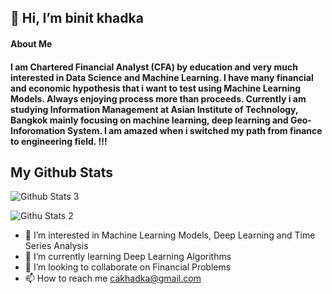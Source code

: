## 👋 Hi, I’m binit khadka

#### About Me 
#### I am Chartered Financial Analyst (CFA) by education and very much interested in Data Science and Machine Learning. I have many financial and economic hypothesis that i want to test using Machine Learning Models. Always enjoying process more than proceeds. Currently i am studying Information Management at Asian Institute of Technology, Bangkok mainly focusing on machine learning, deep learning and Geo-Inforomation System. I am amazed when i switched my path from finance to engineering field. !!!


## My Github Stats

![Github Stats 3](https://github-readme-stats.vercel.app/api?username=binit-13)

![Githu Stats 2](https://github-readme-stats.vercel.app/api/top-langs/?username=binit-13)




- 👀 I’m interested in Machine Learning Models, Deep Learning and Time Series Analysis
- 🌱 I’m currently learning Deep Learning Algorithms 
- 💞️ I’m looking to collaborate on Financial Problems
- 📫 How to reach me cakhadka@gmail.com

<!---
binit-13/binit-13 is a ✨ special ✨ repository because its `README.md` (this file) appears on your GitHub profile.
You can click the Preview link to take a look at your changes.
--->
